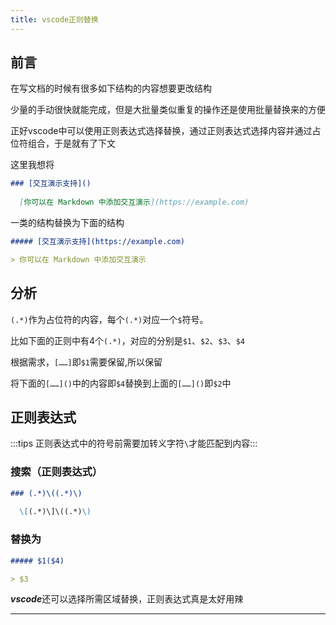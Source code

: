 ```yaml
---
title: vscode正则替换
---
```


## 前言

在写文档的时候有很多如下结构的内容想要更改结构

少量的手动很快就能完成，但是大批量类似重复的操作还是使用批量替换来的方便

正好vscode中可以使用正则表达式选择替换，通过正则表达式选择内容并通过占位符组合，于是就有了下文

这里我想将

```markdown
### [交互演示支持]()
  
  [你可以在 Markdown 中添加交互演示](https://example.com)
```

一类的结构替换为下面的结构

```markdown
##### [交互演示支持](https://example.com)

> 你可以在 Markdown 中添加交互演示
```

## 分析

`(.*)`作为占位符的内容，每个`(.*)`对应一个`$`符号。

比如下面的正则中有4个`(.*)`，对应的分别是`$1`、`$2`、`$3`、`$4`

根据需求，`[……]`即`$1`需要保留,所以保留

将下面的`[……]()`中的内容即`$4`替换到上面的`[……]()`即`$2`中

## 正则表达式

:::tips 正则表达式中的符号前需要加转义字符`\`才能匹配到内容:::

### 搜索（正则表达式）

```markdown
### (.*)\((.*)\)
  
  \[(.*)\]\((.*)\)
```

### 替换为

```markdown
##### $1($4)

> $3
```

***vscode***还可以选择所需区域替换，正则表达式真是太好用辣

---
